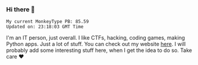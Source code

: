 ### Hi there 👋
<!-- PB START -->
```
My current MonkeyType PB: 85.59
Updated on: 23:18:03 GMT Time
```
<!-- PB END -->
I'm an IT person, just overall. I like CTFs, hacking, coding games, making Python apps. Just a lot of stuff.
You can check out my website [here](https://skill3472.github.io/).
I will probably add some interesting stuff here, when I get the idea to do so. Take care ❤️
